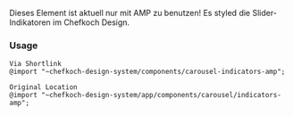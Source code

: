 Dieses Element ist aktuell nur mit AMP zu benutzen! Es styled die Slider-Indikatoren im Chefkoch Design.

### Usage

    Via Shortlink
    @import "~chefkoch-design-system/components/carousel-indicators-amp";
    
    Original Location
    @import "~chefkoch-design-system/app/components/carousel/indicators-amp";
